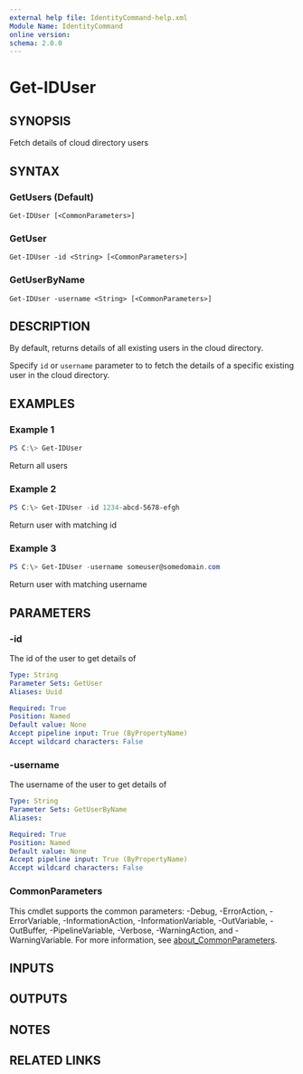 ```yaml
---
external help file: IdentityCommand-help.xml
Module Name: IdentityCommand
online version:
schema: 2.0.0
---
```


# Get-IDUser

## SYNOPSIS
Fetch details of cloud directory users

## SYNTAX

### GetUsers (Default)
```
Get-IDUser [<CommonParameters>]
```

### GetUser
```
Get-IDUser -id <String> [<CommonParameters>]
```

### GetUserByName
```
Get-IDUser -username <String> [<CommonParameters>]
```

## DESCRIPTION
By default, returns details of all existing users in the cloud directory.

Specify `id` or `username` parameter to to fetch the details of a specific existing user in the cloud directory.

## EXAMPLES

### Example 1
```powershell
PS C:\> Get-IDUser
```

Return all users

### Example 2
```powershell
PS C:\> Get-IDUser -id 1234-abcd-5678-efgh
```

Return user with matching id

### Example 3
```powershell
PS C:\> Get-IDUser -username someuser@somedomain.com
```

Return user with matching username

## PARAMETERS

### -id
The id of the user to get details of

```yaml
Type: String
Parameter Sets: GetUser
Aliases: Uuid

Required: True
Position: Named
Default value: None
Accept pipeline input: True (ByPropertyName)
Accept wildcard characters: False
```

### -username
The username of the user to get details of

```yaml
Type: String
Parameter Sets: GetUserByName
Aliases:

Required: True
Position: Named
Default value: None
Accept pipeline input: True (ByPropertyName)
Accept wildcard characters: False
```

### CommonParameters
This cmdlet supports the common parameters: -Debug, -ErrorAction, -ErrorVariable, -InformationAction, -InformationVariable, -OutVariable, -OutBuffer, -PipelineVariable, -Verbose, -WarningAction, and -WarningVariable. For more information, see [about_CommonParameters](http://go.microsoft.com/fwlink/?LinkID=113216).

## INPUTS

## OUTPUTS

## NOTES

## RELATED LINKS
